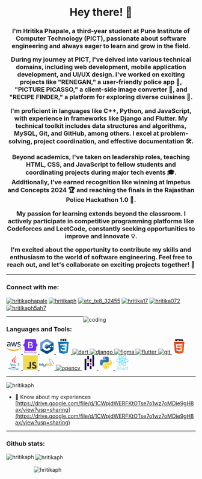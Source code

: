 <h1 align="center">Hey there! 👋</h1>
<h3 align="center">
I'm Hritika Phapale, a third-year student at Pune Institute of Computer Technology (PICT), passionate about software engineering and always eager to learn and grow in the field.

During my journey at PICT, I've delved into various technical domains, including web development, mobile application development, and UI/UX design. I've worked on exciting projects like "RENEGAN," a user-friendly police app 🚓, "PICTURE PICASSO," a client-side image converter 🎨, and "RECIPE FINDER," a platform for exploring diverse cuisines 🍲.

I'm proficient in languages like C++, Python, and JavaScript, with experience in frameworks like Django and Flutter. My technical toolkit includes data structures and algorithms, MySQL, Git, and GitHub, among others. I excel at problem-solving, project coordination, and effective documentation 🛠️.

Beyond academics, I've taken on leadership roles, teaching HTML, CSS, and JavaScript to fellow students and coordinating projects during major tech events 🎓. Additionally, I've earned recognition like winning at Impetus and Concepts 2024 🏆 and reaching the finals in the Rajasthan Police Hackathon 1.0 🚀.

My passion for learning extends beyond the classroom. I actively participate in competitive programming platforms like Codeforces and LeetCode, constantly seeking opportunities to improve and innovate 💡.

I'm excited about the opportunity to contribute my skills and enthusiasm to the world of software engineering. Feel free to reach out, and let's collaborate on exciting projects together! 🌟
</h3>

---

<h3 align="left">Connect with me:</h3>
<p align="left">
<a href="https://twitter.com/hritikaphapale" target="blank"><img align="center" src="https://raw.githubusercontent.com/rahuldkjain/github-profile-readme-generator/master/src/images/icons/Social/twitter.svg" alt="hritikaphapale" height="30" width="40" /></a>
<a href="https://linkedin.com/in/hritikaph" target="blank"><img align="center" src="https://raw.githubusercontent.com/rahuldkjain/github-profile-readme-generator/master/src/images/icons/Social/linked-in-alt.svg" alt="hritikaph" height="30" width="40" /></a>
<a href="https://www.hackerrank.com/etc_te8_32455" target="blank"><img align="center" src="https://raw.githubusercontent.com/rahuldkjain/github-profile-readme-generator/master/src/images/icons/Social/hackerrank.svg" alt="etc_te8_32455" height="30" width="40" /></a>
<a href="https://codeforces.com/profile/hritika17" target="blank"><img align="center" src="https://raw.githubusercontent.com/rahuldkjain/github-profile-readme-generator/master/src/images/icons/Social/codeforces.svg" alt="hritika17" height="30" width="40" /></a>
<a href="https://www.leetcode.com/hritika072" target="blank"><img align="center" src="https://raw.githubusercontent.com/rahuldkjain/github-profile-readme-generator/master/src/images/icons/Social/leet-code.svg" alt="hritika072" height="30" width="40" /></a>
<a href="https://auth.geeksforgeeks.org/user/hritikaph5ah7" target="blank"><img align="center" src="https://raw.githubusercontent.com/rahuldkjain/github-profile-readme-generator/master/src/images/icons/Social/geeks-for-geeks.svg" alt="hritikaph5ah7" height="30" width="40" /></a>

</p>

<img align="right" alt="coding" width="300" src="https://user-images.githubusercontent.com/74038190/236119160-976a0405-caa7-470c-9356-16d43402ea0a.gif">

---

<h3 align="left">Languages and Tools:</h3>
<p align="left"> <a href="https://aws.amazon.com" target="_blank" rel="noreferrer">
  <img src="https://raw.githubusercontent.com/devicons/devicon/master/icons/amazonwebservices/amazonwebservices-original-wordmark.svg" alt="aws" width="40" height="40"/> </a>
  <a href="https://getbootstrap.com" target="_blank" rel="noreferrer">
  <img src="https://raw.githubusercontent.com/devicons/devicon/master/icons/bootstrap/bootstrap-plain-wordmark.svg" alt="bootstrap" width="40" height="40"/> </a>
  <a href="https://www.w3schools.com/cpp/" target="_blank" rel="noreferrer"> 
    <img src="https://raw.githubusercontent.com/devicons/devicon/master/icons/cplusplus/cplusplus-original.svg" alt="cplusplus" width="40" height="40"/> </a> 
  <a href="https://www.w3schools.com/css/" target="_blank" rel="noreferrer"> <img src="https://raw.githubusercontent.com/devicons/devicon/master/icons/css3/css3-original-wordmark.svg" alt="css3" width="40" height="40"/> </a> 
  <a href="https://dart.dev" target="_blank" rel="noreferrer"> <img src="https://www.vectorlogo.zone/logos/dartlang/dartlang-icon.svg" alt="dart" width="40" height="40"/> </a> 
  <a href="https://www.djangoproject.com/" target="_blank" rel="noreferrer"> <img src="https://cdn.worldvectorlogo.com/logos/django.svg" alt="django" width="40" height="40"/> </a>
  <a href="https://www.figma.com/" target="_blank" rel="noreferrer"> <img src="https://www.vectorlogo.zone/logos/figma/figma-icon.svg" alt="figma" width="40" height="40"/> </a> 
  <a href="https://flutter.dev" target="_blank" rel="noreferrer"> <img src="https://www.vectorlogo.zone/logos/flutterio/flutterio-icon.svg" alt="flutter" width="40" height="40"/> </a>
  <a href="https://git-scm.com/" target="_blank" rel="noreferrer"> <img src="https://www.vectorlogo.zone/logos/git-scm/git-scm-icon.svg" alt="git" width="40" height="40"/> </a>
  <a href="https://www.w3.org/html/" target="_blank" rel="noreferrer"> <img src="https://raw.githubusercontent.com/devicons/devicon/master/icons/html5/html5-original-wordmark.svg" alt="html5" width="40" height="40"/> </a>
  <a href="https://www.java.com" target="_blank" rel="noreferrer"> <img src="https://raw.githubusercontent.com/devicons/devicon/master/icons/java/java-original.svg" alt="java" width="40" height="40"/> </a> 
  <a href="https://developer.mozilla.org/en-US/docs/Web/JavaScript" target="_blank" rel="noreferrer"> <img src="https://raw.githubusercontent.com/devicons/devicon/master/icons/javascript/javascript-original.svg" alt="javascript" width="40" height="40"/> </a> 
  <a href="https://www.mysql.com/" target="_blank" rel="noreferrer"> <img src="https://raw.githubusercontent.com/devicons/devicon/master/icons/mysql/mysql-original-wordmark.svg" alt="mysql" width="40" height="40"/> </a>
  <a href="https://opencv.org/" target="_blank" rel="noreferrer"> <img src="https://www.vectorlogo.zone/logos/opencv/opencv-icon.svg" alt="opencv" width="40" height="40"/> </a> 
  <a href="https://pandas.pydata.org/" target="_blank" rel="noreferrer"> <img src="https://raw.githubusercontent.com/devicons/devicon/2ae2a900d2f041da66e950e4d48052658d850630/icons/pandas/pandas-original.svg" alt="pandas" width="40" height="40"/> </a> 
  <a href="https://www.python.org" target="_blank" rel="noreferrer"> <img src="https://raw.githubusercontent.com/devicons/devicon/master/icons/python/python-original.svg" alt="python" width="40" height="40"/> </a> 
  <a href="https://reactjs.org/" target="_blank" rel="noreferrer"> <img src="https://raw.githubusercontent.com/devicons/devicon/master/icons/react/react-original-wordmark.svg" alt="react" width="40" height="40"/> </a> </p>

---

<p align="left"> <img src="https://komarev.com/ghpvc/?username=hritikaph&label=Profile%20views&color=0e75b6&style=flat" alt="hritikaph" /> </p>

- 📄 Know about my experiences [https://drive.google.com/file/d/1CWpjdWERFKtOTse7o1wz7oMDie9gH8ax/view?usp=sharing](https://drive.google.com/file/d/1CWpjdWERFKtOTse7o1wz7oMDie9gH8ax/view?usp=sharing)

---
<h3>Github stats:</h3>


<p><img align="left" src="https://github-readme-stats.vercel.app/api/top-langs?username=hritikaph&show_icons=true&locale=en&layout=compact" alt="hritikaph" height="170" /></p>

<p>&nbsp;<img align="center" src="https://github-readme-stats.vercel.app/api?username=hritikaph&show_icons=true&locale=en" alt="hritikaph" height="170"/></p>

<p><img align="center" src="https://github-readme-streak-stats.herokuapp.com/?user=hritikaph&" alt="hritikaph" /></p>
